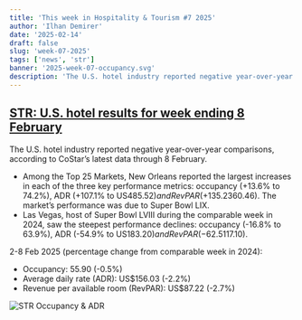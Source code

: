```yaml
---
title: 'This week in Hospitality & Tourism #7 2025'
author: 'Ilhan Demirer'
date: '2025-02-14'
draft: false
slug: 'week-07-2025'
tags: ['news', 'str']
banner: '2025-week-07-occupancy.svg'
description: 'The U.S. hotel industry reported negative year-over-year comparisons, according to CoStar’s latest data through 8 February.'
---
```


## [STR: U.S. hotel results for week ending 8 February](https://str.com/press-release/us-hotel-results-week-ending-8-february)

The U.S. hotel industry reported negative year-over-year comparisons, according to CoStar’s latest data through 8 February.

- Among the Top 25 Markets, New Orleans reported the largest increases in each of the three key performance metrics: occupancy (+13.6% to 74.2%), ADR (+107.1% to US$485.52) and RevPAR (+135.2% to US$360.46). The market’s performance was due to Super Bowl LIX.
- Las Vegas, host of Super Bowl LVIII during the comparable week in 2024, saw the steepest performance declines: occupancy (-16.8% to 63.9%), ADR (-54.9% to US$183.20) and RevPAR (-62.5% to US$117.10).

2-8 Feb 2025 (percentage change from comparable week in 2024):

- Occupancy: 55.90 (-0.5%)
- Average daily rate (ADR): US$156.03 (-2.2%)
- Revenue per available room (RevPAR): US$87.22 (-2.7%)

![STR Occupancy & ADR](/images/blogimages/2025-week-07-occupancy.svg)
